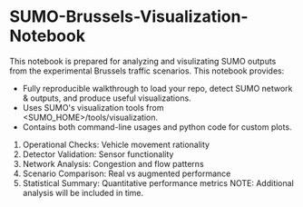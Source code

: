 # SUMO-Brussels-Visualization-Notebook
This notebook is prepared for analyzing and visulizating SUMO outputs from the experimental Brussels traffic scenarios.
This notebook provides:
- Fully reproducible walkthrough to load your repo, detect SUMO network & outputs, and produce useful visualizations.
- Uses SUMO's visualization tools from <SUMO_HOME>/tools/visualization.
- Contains both command-line usages and python code for custom plots.
1. Operational Checks: Vehicle movement rationality
2. Detector Validation: Sensor functionality  
3. Network Analysis: Congestion and flow patterns
4. Scenario Comparison: Real vs augmented performance
5. Statistical Summary: Quantitative performance metrics
NOTE: Additional analysis will be included in time. 
